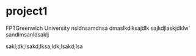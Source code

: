 # project1
FPTGreenwich University
nsldnsamdnsa
dmaslkdlksajdlk
sajkdjlaskjdklw'
sandlmsanldsaklj

sakl;dk;lsakd;lksa;ldk;lsakd;lsa

